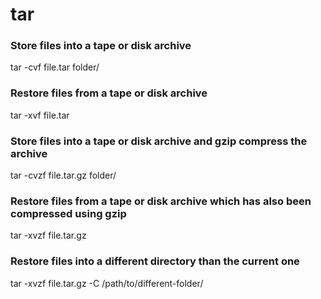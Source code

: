 # tar

### Store files into a tape or disk archive

tar -cvf file.tar folder/

### Restore files from a tape or disk archive

tar -xvf file.tar

### Store files into a tape or disk archive and gzip compress the archive

tar -cvzf file.tar.gz folder/

### Restore files from a tape or disk archive which has also been compressed using gzip

tar -xvzf file.tar.gz

### Restore files into a different directory than the current one

tar -xvzf file.tar.gz -C /path/to/different-folder/

